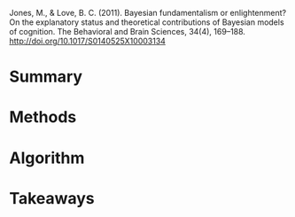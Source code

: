 Jones, M., & Love, B. C. (2011). Bayesian fundamentalism or enlightenment? On the explanatory status and theoretical contributions of Bayesian models of cognition. The Behavioral and Brain Sciences, 34(4), 169–188. http://doi.org/10.1017/S0140525X10003134

# Summary

# Methods

# Algorithm

# Takeaways